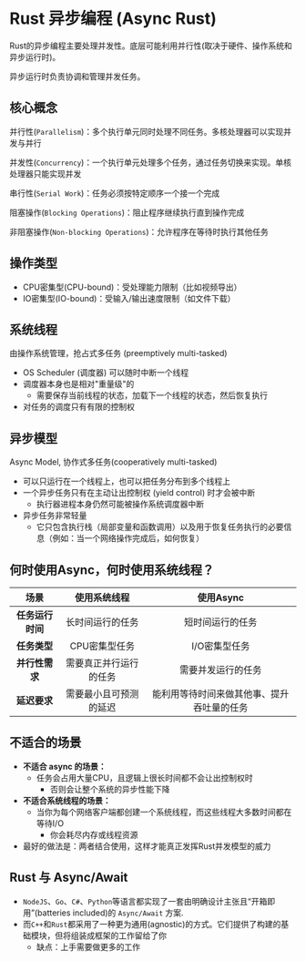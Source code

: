 # Rust 异步编程 (Async Rust)

Rust的异步编程主要处理并发性。底层可能利用并行性(取决于硬件、操作系统和异步运行时)。

异步运行时负责协调和管理并发任务。

## 核心概念

并行性(`Parallelism`)：多个执行单元同时处理不同任务。多核处理器可以实现并发与并行

并发性(`Concurrency`)：一个执行单元处理多个任务，通过任务切换来实现。单核处理器只能实现并发

串行性(`Serial Work`)：任务必须按特定顺序一个接一个完成

阻塞操作(`Blocking Operations`)：阻止程序继续执行直到操作完成

非阻塞操作(`Non-blocking Operations`)：允许程序在等待时执行其他任务

## 操作类型

- CPU密集型(CPU-bound)：受处理能力限制（比如视频导出）
- IO密集型(IO-bound)：受输入/输出速度限制（如文件下载）

## 系统线程

由操作系统管理，抢占式多任务 (preemptively multi-tasked)

- OS Scheduler (调度器) 可以随时中断一个线程
- 调度器本身也是相对"重量级"的
    - 需要保存当前线程的状态，加载下一个线程的状态，然后恢复执行
- 对任务的调度只有有限的控制权

## 异步模型

Async Model, 协作式多任务(cooperatively multi-tasked)

- 可以只运行在一个线程上，也可以把任务分布到多个线程上
- 一个异步任务只有在主动让出控制权 (yield control) 时才会被中断
    - 执行器进程本身仍然可能被操作系统调度器中断
- 异步任务非常轻量
    - 它只包含执行栈（局部变量和函数调用）以及用于恢复任务执行的必要信息（例如：当一个网络操作完成后，如何恢复）

## 何时使用Async，何时使用系统线程？

|     场景     |   使用系统线程    |        使用Async        |
|:----------:|:-----------:|:---------------------:|
| **任务运行时间** |  长时间运行的任务   |       短时间运行的任务        |
|  **任务类型**  |  CPU密集型任务   |       I/O密集型任务        |
| **并行性需求**  | 需要真正并行运行的任务 |       需要并发运行的任务       |
|  **延迟要求**  | 需要最小且可预测的延迟 | 能利用等待时间来做其他事、提升吞吐量的任务 |

## 不适合的场景

- **不适合 async 的场景：**
    - 任务会占用大量CPU，且逻辑上很长时间都不会让出控制权时
        - 否则会让整个系统的异步性能下降
- **不适合系统线程的场景：**
    - 当你为每个网络客户端都创建一个系统线程，而这些线程大多数时间都在等待I/O
        - 你会耗尽内存或线程资源
- 最好的做法是：两者结合使用，这样才能真正发挥Rust并发模型的威力

## Rust 与 Async/Await

- `NodeJS`、`Go`、`C#`、`Python`等语言都实现了一套由明确设计主张且“开箱即用”(batteries included)的 `Async/Await` 方案.
- 而`C++`和`Rust`都采用了一种更为通用(agnostic)的方式。它们提供了构建的基础模块，但将组装成框架的工作留给了你
    - 缺点：上手需要做更多的工作